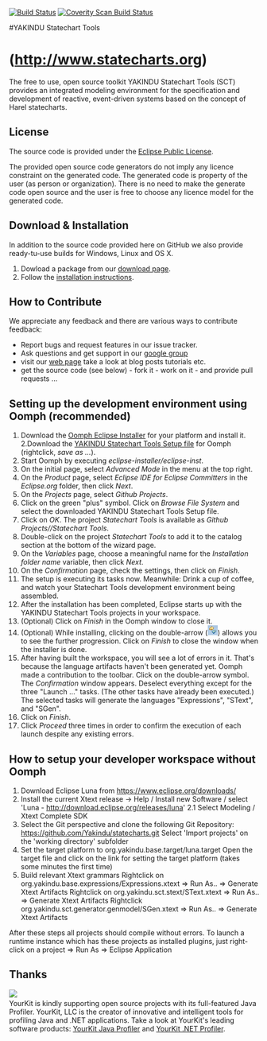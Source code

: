 [![Build Status](https://travis-ci.org/Yakindu/statecharts.svg?branch=master)](https://travis-ci.org/Yakindu/statecharts)
[![Coverity Scan Build Status](https://scan.coverity.com/projects/6091/badge.svg)](https://scan.coverity.com/projects/yakindu-statecharts)

#YAKINDU Statechart Tools 
# (http://www.statecharts.org)

The free to use, open source toolkit YAKINDU Statechart Tools (SCT) provides an integrated modeling environment for the specification and development of reactive, event-driven systems based on the concept of Harel statecharts. 


## License

The source code is provided under the <a href="http://www.eclipse.org/legal/epl-v10.html">Eclipse Public License</a>. 

The provided open source code generators do not imply any licence constraint on the generated code. The generated code is property of the user (as person or organization). There is no need to make the generate code open source and the user is free to choose any licence model for the generated code.

## Download & Installation

In addition to the source code provided here on GitHub we also provide ready-tu-use builds for Windows, Linux and OS X.  

1. Dowload a package from our <a href="http://www.statecharts.org/download.html" target="_blank">download page</a>.
2. Follow the <a href="https://github.com/Yakindu/statecharts/blob/master/plugins/org.yakindu.sct.doc.user/help/02_installation/installation.textile" target="_blank">installation instructions</a>.

## How to Contribute

We appreciate any feedback and there are various ways to contribute feedback:

* Report bugs and request features in our issue tracker.
* Ask questions and get support in our <a href="https://groups.google.com/forum/embed/?place=forum/yakindu-user#!forum/yakindu-user">google group</a>
* visit our <a  href="http://statecharts.org">web page</a> take a look at blog posts tutorials etc.
* get the source code (see below) - fork it - work on it - and provide pull requests ... 
 

## Setting up the development environment using Oomph (recommended)

1. Download the <a href="https://wiki.eclipse.org/Eclipse_Oomph_Installer" target="_blank">Oomph Eclipse Installer</a> for your platform and install it.
2.Download the <a href="https://github.com/Yakindu/statecharts/blob/master/StatechartTools.setup" target="_blank">YAKINDU Statechart Tools Setup file</a> for Oomph (rightclick, *save as …*).
3. Start Oomph by executing *eclipse-installer/eclipse-inst*.
4. On the initial page, select *Advanced Mode* in the menu at the top right.
5. On the *Product* page, select *Eclipse IDE for Eclipse Committers* in the *Eclipse.org* folder, then click *Next*.
6. On the *Projects* page, select *Github Projects*.
7. Click on the green "plus" symbol. Click on *Browse File System* and select the downloaded YAKINDU Statechart Tools Setup file.
8. Click on *OK*. The project *Statechart Tools* is available as *Github Projects/<User>/Statechart Tools*.
9. Double-click on the project *Statechart Tools* to add it to the catalog section at the bottom of the wizard page.
10. On the *Variables* page, choose a meaningful name for the *Installation folder name* variable, then click *Next*.
11. On the *Confirmation* page, check the settings, then click on *Finish*.
12. The setup is executing its tasks now. Meanwhile: Drink a cup of coffee, and watch your Statechart Tools development environment being assembled.
13. After the installation has been completed, Eclipse starts up with the YAKINDU Statechart Tools projects in your workspace.
14. (Optional) Click on *Finish* in the Oomph window to close it. 
15. (Optional) While installing, clicking on the double-arrow (![double arrow](oomph_icon.png)) allows you to see the further progression. Click on *Finish* to close the window when the installer is done.
16. After having built the workspace, you will see a lot of errors in it. That's because the language artifacts haven't been generated yet. Oomph made a contribution to the toolbar. Click on the double-arrow symbol. The *Confirmation* window appears. Deselect everything except for the three "Launch …" tasks. (The other tasks have already been executed.) The selected tasks will generate the languages "Expressions", "SText", and "SGen".
17. Click on *Finish*.
18. Click *Proceed* three times in order to confirm the execution of each launch despite any existing errors.

## How to setup your developer workspace without Oomph
1. Download Eclipse Luna from https://www.eclipse.org/downloads/
2. Install the current Xtext release -> Help / Install new Software / select 'Luna - http://download.eclipse.org/releases/luna'
2.1 Select Modeling / Xtext Complete SDK
3. Select the Git perspective and clone the following Git Repository:
https://github.com/Yakindu/statecharts.git
Select 'Import projects' on the 'working directory' subfolder
4. Set the target platform to org.yakindu.base.target/luna.target
Open the target file and click on the link for setting the target platform (takes some minutes the first time)
5. Build relevant Xtext grammars
Rightclick on org.yakindu.base.expressions/Expressions.xtext => Run As.. => Generate Xtext Artifacts
Rightclick on org.yakindu.sct.stext/SText.xtext => Run As.. => Generate Xtext Artifacts
Rightclick org.yakindu.sct.generator.genmodel/SGen.xtext => Run As.. => Generate Xtext Artifacts

After these steps all projects should compile without errors. To launch a runtime instance which has these projects as installed plugins, just right-click on a project => Run As => Eclipse Application

## Thanks
<img src="https://www.yourkit.com/images/yklogo.png" /> <br />
YourKit is kindly supporting open source projects with its full-featured Java Profiler.
YourKit, LLC is the creator of innovative and intelligent tools for profiling
Java and .NET applications. Take a look at YourKit's leading software products:
<a href="http://www.yourkit.com/java/profiler/index.jsp">YourKit Java Profiler</a> and
<a href="http://www.yourkit.com/.net/profiler/index.jsp">YourKit .NET Profiler</a>.
